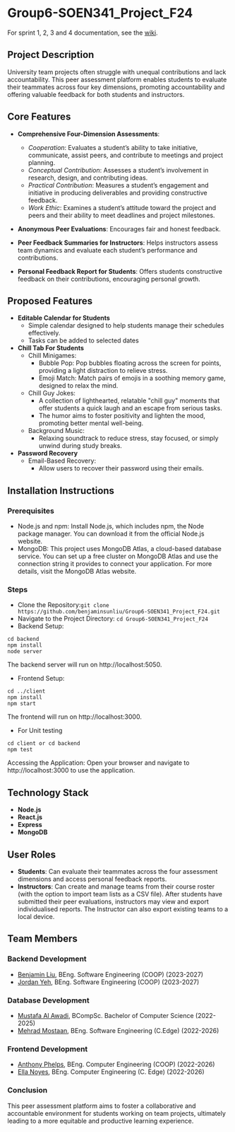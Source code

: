 # Group6-SOEN341_Project_F24

For sprint 1, 2, 3 and 4 documentation, see the [wiki](https://github.com/benjaminsunliu/Group6-SOEN341_Project_F24/wiki).
## Project Description
University team projects often struggle with unequal contributions and lack accountability. This peer assessment platform enables students to evaluate their teammates across four key dimensions, promoting accountability and offering valuable feedback for both students and instructors.

## Core Features
- **Comprehensive Four-Dimension Assessments**:
	- _Cooperation_: Evaluates a student’s ability to take initiative, communicate, assist peers, and contribute to meetings and project planning.
	- _Conceptual Contribution_: Assesses a student’s involvement in research, design, and contributing ideas.
	- _Practical Contribution_: Measures a student’s engagement and initiative in producing deliverables and providing constructive feedback.
	- _Work Ethic_: Examines a student’s attitude toward the project and peers and their ability to meet deadlines and project milestones.

- **Anonymous Peer Evaluations**: Encourages fair and honest feedback.
- **Peer Feedback Summaries for Instructors**: Helps instructors assess team dynamics and evaluate each student’s performance and contributions.
- **Personal Feedback Report for Students**: Offers students constructive feedback on their contributions, encouraging personal growth.

## Proposed Features
- **Editable Calendar for Students**
  	- Simple calendar designed to help students manage their schedules effectively.
  	- Tasks can be added to selected dates
- **Chill Tab For Students**
	- Chill Minigames: 
 		- Bubble Pop: Pop bubbles floating across the screen for points, providing a light distraction to relieve stress.
		- Emoji Match: Match pairs of emojis in a soothing memory game, designed to relax the mind.
  	- Chill Guy Jokes:
  	  	- A collection of lighthearted, relatable "chill guy" moments that offer students a quick laugh and an escape from serious tasks.
		- The humor aims to foster positivity and lighten the mood, promoting better mental well-being.
  	- Background Music:
  	  	- Relaxing soundtrack to reduce stress, stay focused, or simply unwind during study breaks.
- **Password Recovery**
  	- Email-Based Recovery:
  	  	- Allow users to recover their password using their emails.

## Installation Instructions
### Prerequisites
- Node.js and npm: Install Node.js, which includes npm, the Node package manager. You can download it from the official Node.js website.
- MongoDB: This project uses MongoDB Atlas, a cloud-based database service. You can set up a free cluster on MongoDB Atlas and use the connection string it provides to connect your application. For more details, visit the MongoDB Atlas website.
### Steps
- Clone the Repository:`git clone https://github.com/benjaminsunliu/Group6-SOEN341_Project_F24.git`
- Navigate to the Project Directory: `cd Group6-SOEN341_Project_F24`
- Backend Setup:
```
cd backend
npm install
node server
```
The backend server will run on http://localhost:5050.

- Frontend Setup:
```
cd ../client
npm install
npm start
```
The frontend will run on http://localhost:3000.

- For Unit testing 
```
cd client or cd backend
npm test 
```

Accessing the Application:
Open your browser and navigate to http://localhost:3000 to use the application.

## Technology Stack
- **Node.js**
- **React.js**
- **Express**
- **MongoDB**

## User Roles
- **Students**: Can evaluate their teammates across the four assessment dimensions and access personal feedback reports.
- **Instructors**: Can create and manage teams from their course roster (with the option to import team lists as a CSV file). After students have submitted their peer evaluations, instructors may view and export individualised reports. The Instructor can also export existing teams to a local device.

## Team Members
### Backend Development
- [Benjamin Liu](https://github.com/benjaminsunliu), BEng. Software Engineering (COOP) (2023-2027)
- [Jordan Yeh](https://github.com/YehJordan), BEng. Software Engineering (COOP) (2023-2027)

### Database Development
- [Mustafa Al Awadi](https://github.com/MustafaHunter), BCompSc. Bachelor of Computer Science (2022-2025)
- [Mehrad Mostaan](https://github.com/Mehrad25Software), BEng. Software Engineering (C.Edge) (2022-2026)
  
### Frontend Development
- [Anthony Phelps](https://github.com/oldgrandma101), BEng. Computer Engineering (COOP) (2022-2026)
- [Ella Noyes](https://github.com/en4395), BEng. Computer Engineering (C. Edge) (2022-2026)

### Conclusion
This peer assessment platform aims to foster a collaborative and accountable environment for students working on team projects, ultimately leading to a more equitable and productive learning experience.

